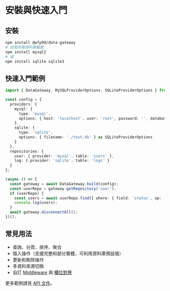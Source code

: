 # 安裝與快速入門

## 安裝

```bash
npm install @wfp99/data-gateway
# 安裝所需資料庫驅動
npm install mysql2
# 或
npm install sqlite sqlite3
```

## 快速入門範例

```typescript
import { DataGateway, MySQLProviderOptions, SQLiteProviderOptions } from '@wfp99/data-gateway';

const config = {
  providers: {
    mysql: {
      type: 'mysql',
      options: { host: 'localhost', user: 'root', password: '', database: 'test' } as MySQLProviderOptions
    },
    sqlite: {
      type: 'sqlite',
      options: { filename: './test.db' } as SQLiteProviderOptions
    }
  },
  repositories: {
    user: { provider: 'mysql', table: 'users' },
    log: { provider: 'sqlite', table: 'logs' }
  }
};

(async () => {
  const gateway = await DataGateway.build(config);
  const userRepo = gateway.getRepository('user');
  if (userRepo) {
    const users = await userRepo.find({ where: { field: 'status', op: '=', value: 'active' } });
    console.log(users);
  }
  await gateway.disconnectAll();
})();
```

## 常見用法

- 查詢、分頁、排序、聚合
- 插入操作（支援完整和部分實體，可利用資料庫預設值）
- 更新和刪除操作
- 多資料來源切換
- 自訂 [Middleware](./api/middleware.md) 與 [欄位對應](./api/entity-field-mapper.md)

更多範例請見 [API 文件](./api/index.md)。
